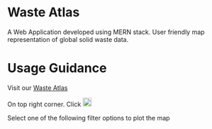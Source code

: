 # Waste Atlas 

A Web Application developed using MERN stack. User friendly map representation of global solid waste data.

# Usage Guidance

Visit our [Waste Atlas](https://objective-beaver-c92b91.netlify.app/)

On top right corner. Click <img src="https://image.flaticon.com/icons/png/512/4305/4305510.png" width="20" height="20" >

Select one of the following filter options to plot the map